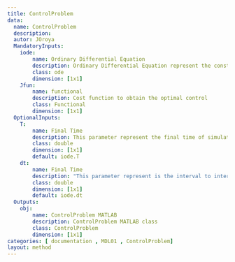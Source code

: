 ```yaml
---
title: ControlProblem
data: 
  name: ControlProblem
  description: 
  autor: JOroya
  MandatoryInputs:   
    iode: 
        name: Ordinary Differential Equation 
        description: Ordinary Differential Equation represent the constrain to minimization the functional 
        class: ode
        dimension: [1x1]
    Jfun: 
        name: functional
        description: Cost function to obtain the optimal control 
        class: Functional
        dimension: [1x1]        
  OptionalInputs:
    T:
        name: Final Time 
        description: This parameter represent the final time of simulation.  
        class: double
        dimension: [1x1]
        default: iode.T 
    dt:
        name: Final Time 
        description: "This parameter represent is the interval to interpolate the control u and state y to obtain the functional J and the gradient dH/du"
        class: double
        dimension: [1x1]
        default: iode.dt         
  Outputs:
    obj:
        name: ControlProblem MATLAB
        description: ControlProblem MATLAB class
        class: ControlProblem
        dimension: [1x1]
categories: [ documentation , MDL01 , ControlProblem]
layout: method
---
```

